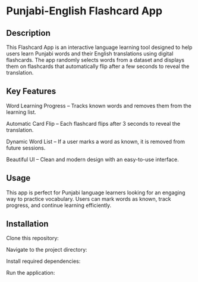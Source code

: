 # Punjabi-English Flashcard App

## Description

This Flashcard App is an interactive language learning tool designed to help users learn Punjabi words and their English translations using digital flashcards. The app randomly selects words from a dataset and displays them on flashcards that automatically flip after a few seconds to reveal the translation.

## Key Features

Word Learning Progress – Tracks known words and removes them from the learning list.

Automatic Card Flip – Each flashcard flips after 3 seconds to reveal the translation.

Dynamic Word List – If a user marks a word as known, it is removed from future sessions.

Beautiful UI – Clean and modern design with an easy-to-use interface.

## Usage

This app is perfect for Punjabi language learners looking for an engaging way to practice vocabulary. Users can mark words as known, track progress, and continue learning efficiently.

## Installation

Clone this repository:

Navigate to the project directory:

Install required dependencies:

Run the application: